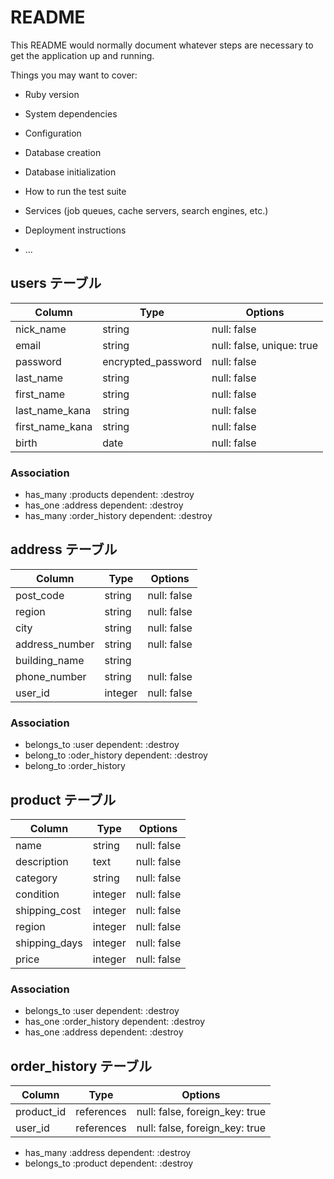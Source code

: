 # README

This README would normally document whatever steps are necessary to get the
application up and running.

Things you may want to cover:

* Ruby version

* System dependencies

* Configuration

* Database creation

* Database initialization

* How to run the test suite

* Services (job queues, cache servers, search engines, etc.)

* Deployment instructions

* ...

## users テーブル

| Column          | Type   | Options     |
| --------------- | ------ | ----------- |
| nick_name       | string | null: false |
| email           | string | null: false, unique: true |
| password        | encrypted_password | null: false |
| last_name       | string | null: false |
| first_name      | string | null: false |
| last_name_kana  | string | null: false |
| first_name_kana | string | null: false |
| birth           | date   | null: false |

### Association
- has_many :products dependent: :destroy
- has_one :address dependent: :destroy
- has_many :order_history dependent: :destroy



## address  テーブル

| Column          | Type   | Options     |
| --------------- | ------ | ----------- |
| post_code       | string | null: false |
| region          | string | null: false |
| city            | string | null: false |
| address_number  | string | null: false |
| building_name   | string |             |
| phone_number    | string | null: false |
| user_id         | integer | null: false |

### Association
- belongs_to :user dependent: :destroy
- belong_to :oder_history dependent: :destroy
- belong_to :order_history

## product テーブル

| Column          | Type   | Options     |
| --------------- | ------ | ----------- |
| name            | string | null: false |
| description     | text   | null: false |
| category        | string | null: false |
| condition       | integer | null: false |
| shipping_cost   | integer | null: false |
| region          | integer | null: false |
| shipping_days   | integer | null: false |
| price           | integer | null: false |


### Association
- belongs_to :user dependent: :destroy
- has_one :order_history dependent: :destroy
- has_one :address dependent: :destroy

## order_history テーブル

| Column          | Type   | Options     |
| --------------- | ------ | ----------- |
| product_id      | references | null: false, foreign_key: true |
| user_id         | references | null: false, foreign_key: true |

- has_many :address dependent: :destroy
- belongs_to :product dependent: :destroy



